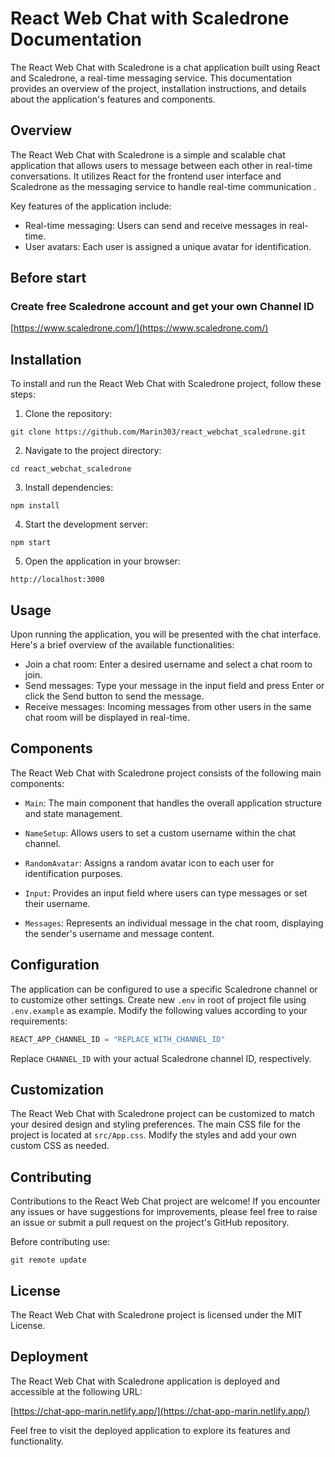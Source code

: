 # React Web Chat with Scaledrone Documentation

The React Web Chat with Scaledrone is a chat application built using React and Scaledrone, a real-time messaging service. This documentation provides an overview of the project, installation instructions, and details about the application's features and components.

## Overview

The React Web Chat with Scaledrone is a simple and scalable chat application that allows users to message between each other in real-time conversations. It utilizes React for the frontend user interface and Scaledrone as the messaging service to handle real-time communication .

Key features of the application include:

- Real-time messaging: Users can send and receive messages in real-time.
- User avatars: Each user is assigned a unique avatar for identification.
## Before start

### Create free Scaledrone account and get your own Channel ID
[https://www.scaledrone.com/](https://www.scaledrone.com/)

## Installation

To install and run the React Web Chat with Scaledrone project, follow these steps:

<ol>
  <li>Clone the repository:</li>
</ol>

```
git clone https://github.com/Marin303/react_webchat_scaledrone.git
```

<ol start="2">
  <li>Navigate to the project directory:</li>
</ol>

```
cd react_webchat_scaledrone
```

<ol start="3">
  <li>Install dependencies:</li>
</ol>

```
npm install
```

<ol start="4">
  <li>Start the development server:</li>
</ol>

```
npm start
```

<ol start="5">
  <li>Open the application in your browser:</li>
</ol>

```
http://localhost:3000
```

## Usage

Upon running the application, you will be presented with the chat interface. Here's a brief overview of the available functionalities:

- Join a chat room: Enter a desired username and select a chat room to join.
- Send messages: Type your message in the input field and press Enter or click the Send button to send the message.
- Receive messages: Incoming messages from other users in the same chat room will be displayed in real-time.

## Components

The React Web Chat with Scaledrone project consists of the following main components:

- `Main`: The main component that handles the overall application structure and state management.

- `NameSetup`: Allows users to set a custom username within the chat channel.

- `RandomAvatar`: Assigns a random avatar icon to each user for identification purposes.

- `Input`: Provides an input field where users can type messages or set their username.

- `Messages`: Represents an individual message in the chat room, displaying the sender's username and message content.

## Configuration

The application can be configured to use a specific Scaledrone channel or to customize other settings. 
Create new `.env` in root of project file using `.env.example` as example. Modify the following values according to your requirements:

```javascript
REACT_APP_CHANNEL_ID = "REPLACE_WITH_CHANNEL_ID"
```

Replace `CHANNEL_ID` with your actual Scaledrone channel ID, respectively.

## Customization

The React Web Chat with Scaledrone project can be customized to match your desired design and styling preferences. The main CSS file for the project is located at `src/App.css`. Modify the styles and add your own custom CSS as needed.

## Contributing

Contributions to the React Web Chat project are welcome! If you encounter any issues or have suggestions for improvements, please feel free to raise an issue or submit a pull request on the project's GitHub repository.

Before contributing use:
```
git remote update
```

## License

The React Web Chat with Scaledrone project is licensed under the MIT License.

## Deployment

The React Web Chat with Scaledrone application is deployed and accessible at the following URL:

[https://chat-app-marin.netlify.app/](https://chat-app-marin.netlify.app/)

Feel free to visit the deployed application to explore its features and functionality.
